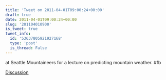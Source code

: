 ```yaml
---
title: 'Tweet on 2011-04-01T09:00:24+00:00'
draft: true
date: 2011-04-01T09:00:24+00:00
slug: '201104010900'
is_tweet: true
tweet_info:
  id: '53637805921927168'
  type: 'post'
  is_thread: False
---
```




at Seattle Mountaineers for a lecture on predicting mountain weather. #fb

[Discussion](https://x.com/sytelus/status/53637805921927168)
